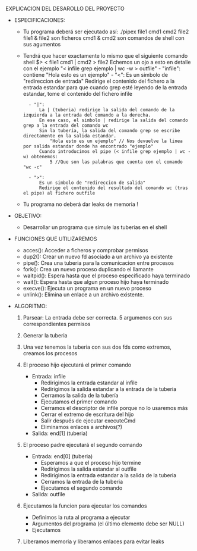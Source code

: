 EXPLICACION DEL DESAROLLO DEL PROYECTO

- ESPECIFICACIONES:
    - Tu programa deberá ser ejecutado así:
        ./pipex file1 cmd1 cmd2 file2
            file1 & file2 son ficheros
            cmd1 & cmd2 son comandos de shell con sus agumentos

    - Tendrá que hacer exactamente lo mismo que el siguiente comando shell
        $> < file1 cmd1 | cmd2 > file2
            Echemos un ojo a esto en detalle con el ejemplo "< infile grep ejemplo | wc -w > outfile"
            - "infile":
                contiene "Hola esto es un ejemplo"
            - "<":
                Es un simbolo de "redireccion de entrada"
                Redirige el contenido del fichero a la entrada estandar para que cuando grep esté leyendo de la entrada estandar, tome el contenido del fichero infile
            
            - "|":
                La | (tuberia) redirige la salida del comando de la izquierda a la entrada del comando a la derecha.
                En ese caso, el simbolo | redirige la salida del comando grep a la entrada del comando wc
                Sin la tubería, la salida del comando grep se escribe directamente en la salida estandar.
                    "Hola esto es un ejemplo" // Nos devuelve la linea por salida estandar donde ha encontrado "ejemplo"
                Cuando introducimos el pipe (< infile grep ejemplo | wc -w) obtenemos:
                    5 //Que son las palabras que cuenta con el comando "wc -c"

            - ">":
                Es un simbolo de "redireccion de salida"
                Redirige el contenido del resultado del comando wc (tras el pipe) al fichero outfile
                
    - Tu programa no deberá dar leaks de memoria !

- OBJETIVO:
    - Desarrollar un programa que simule las tuberias en el shell

- FUNCIONES QUE UTILIZAREMOS
    - acces(): Acceder a ficheros y comprobar permisos
    - dup2(): Crear un nuevo fd asociado a un archivo ya existente
    - pipe(): Crea una tuberia para la comunicacion entre procesos
    - fork(): Crea un nuevo proceso duplicando el llamante
    - waitpid(): Espera hasta que el proceso especificado haya terminado
    - wait(): Espera hasta que algun proceso hijo haya terminado
    - execve(): Ejecuta un programa en un nuevo proceso
    - unlink(): Elimina un enlace a un archivo existente.

- ALGORITMO:
    1. Parsear:
        La entrada debe ser correcta. 5 argumenos con sus correspondientes permisos

    2. Generar la tuberia

    3. Una vez tenemos la tuberia con sus dos fds como extremos, creamos los procesos

    4. El proceso hijo ejecutará el primer comando
        - Entrada: infile
            - Redirigimos la entrada estandar al infile
            - Redirigimos la salida estandar a la entrada de la tuberia
            - Cerramos la salida de la tubería
            - Ejecutamos el primer comando
            - Cerramos el descriptor de infile porque no lo usaremos más
            - Cerrar el extremo de escritura del hijo
            - Salir después de ejecutar executeCmd
            - Eliminamos enlaces a archivos(?)
        - Salida: end[1] (tuberia)

    5. El proceso padre ejecutará el segundo comando
        - Entrada: end[0] (tuberia)
            - Esperamos a que el proceso hijo termine
            - Redirigimos la salida estandar al outfile
            - Redirigimos la entrada estandar a la salida de la tuberia
            - Cerramos la entrada de la tuberia
            - Ejecutamos el segundo comando
        - Salida: outfile

    6. Ejecutamos la funcion para ejecutar los comandos
        - Definimos la ruta al programa a ejecutar
        - Argumentos del programa (el último elemento debe ser NULL)
        - Ejecutamos

    7. Liberamos memoria y liberamos enlaces para evitar leaks 